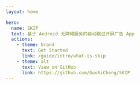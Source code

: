 ```yaml
---
layout: home

hero:
  name: SKIP
  text: 基于 Android 无障碍服务的自动跳过开屏广告 App
  actions:
    - theme: brand
      text: Get Started
      link: /guide/intro/what-is-skip
    - theme: alt
      text: View on GitHub
      link: https://github.com/GuoXiCheng/SKIP
---
```

